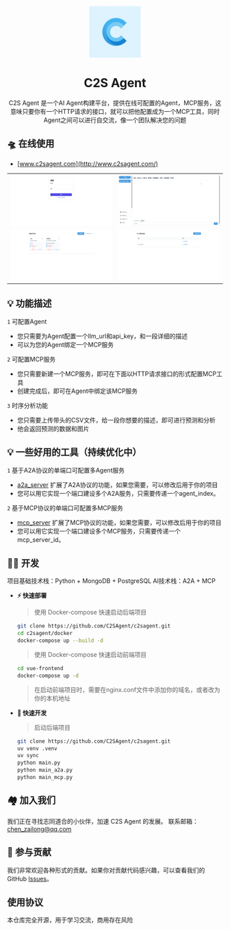 <div align="center">

<a href="http://www.c2sagent.com/"><img src="./.github/imgs/logo.png" width="120" height="120" alt="fastgpt logo"></a>

# C2S Agent

C2S Agent 是一个AI Agent构建平台，提供在线可配置的Agent，MCP服务，这意味只要你有一个HTTP请求的接口，就可以把他配置成为一个MCP工具，同时Agent之间可以进行自交流，像一个团队解决您的问题

</div>

## 🛸 在线使用

- [www.c2sagent.com](http://www.c2sagent.com/)

|                                    |                                    |
| ---------------------------------- | ---------------------------------- |
| ![Demo](./.github/imgs/login.png) | ![Demo](./.github/imgs/main.png) |
| ![Demo](./.github/imgs/agent.png) | ![Demo](./.github/imgs/mcp.png) |

## 💡 功能描述

`1` 可配置Agent
   - 您只需要为Agent配置一个llm_url和api_key，和一段详细的描述
   - 可以为您的Agent绑定一个MCP服务

`2` 可配置MCP服务
   - 您只需要新建一个MCP服务，即可在下面以HTTP请求接口的形式配置MCP工具
   - 创建完成后，即可在Agent中绑定该MCP服务

`3` 时序分析功能
   - 您只需要上传带头的CSV文件，给一段你想要的描述，即可进行预测和分析
   - 他会返回预测的数据和图片

## 💡 一些好用的工具（持续优化中）

`1` 基于A2A协议的单端口可配置多Agent服务
   - [a2a_server](https://github.com/C2SAgent/c2sagent/blob/main/src_a2a/a2a_server/__init__.py) 扩展了A2A协议的功能，如果您需要，可以修改后用于你的项目
   - 您可以用它实现一个端口建设多个A2A服务，只需要传递一个agent_index。

`2` 基于MCP协议的单端口可配置多MCP服务
   - [mcp_server](https://github.com/C2SAgent/c2sagent/blob/main/src_mcp/mcp_server/server/mcp_server.py) 扩展了MCP协议的功能，如果您需要，可以修改后用于你的项目
   - 您可以用它实现一个端口建设多个MCP服务，只需要传递一个mcp_server_id。


## 👨‍💻 开发

项目基础技术栈：Python + MongoDB + PostgreSQL
AI技术栈：A2A + MCP

- **⚡ 快速部署**

  > 使用 Docker-compose 快速启动后端项目
  ```bash
  git clone https://github.com/C2SAgent/c2sagent.git
  cd c2sagent/docker
  docker-compose up --build -d
  ```

  > 使用 Docker-compose 快速启动前端项目
  ```bash
  cd vue-frontend
  docker-compose up -d
  ```

  > 在启动前端项目时，需要在nginx.conf文件中添加你的域名，或者改为你的本机地址

- **🚀 快速开发**

  > 启动后端项目
  ```bash
  git clone https://github.com/C2SAgent/c2sagent.git
  uv venv .venv
  uv sync
  python main.py
  python main_a2a.py
  python main_mcp.py
  ```


## 🏘️ 加入我们

我们正在寻找志同道合的小伙伴，加速 C2S Agent 的发展。
联系邮箱：chen_zailong@qq.com


## 🤝 参与贡献

我们非常欢迎各种形式的贡献。如果你对贡献代码感兴趣，可以查看我们的 GitHub [Issues](https://github.com/C2SAgent/c2sagent/issues)。

## 使用协议

本仓库完全开源，用于学习交流，商用存在风险

